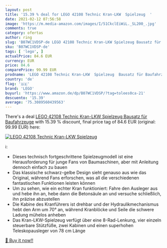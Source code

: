 ```yaml
---
layout: post
title: '15.39 % deal for LEGO 42108 Technic Kran-LKW  Spielzeug  '
date: 2021-02-12 07:56:58
image: 'https://m.media-amazon.com/images/I/51CkclEiWiL._SL200_.jpg'
comments: true
category: ofertas
author: ring
slug: 'B07WC1VDSP-de LEGO 42108 Technic Kran-LKW Spielzeug Bausatz für...'
sku: 'B07WC1VDSP-de'
tags: [ 'lego', ]
actualPrice: 84.6 EUR
currency: EUR
price: 84.6
comparePrice: 99.99 EUR
prodname: 'LEGO 42108 Technic Kran-LKW  Spielzeug  Bausatz für Baufahrzeuge'
country: 'de'
flag: '🇩🇪'
brand: 'LEGO'
buyurl: 'https://www.amazon.de/dp/B07WC1VDSP/?tag=tolees0ca-21'
descuento: '15.39'
average: '75.3089560439563'
---
```


There's a deal [LEGO 42108 Technic Kran-LKW  Spielzeug  Bausatz für Baufahrzeuge](https://www.amazon.de/dp/B07WC1VDSP/?tag=tolees0ca-21)  with  15.39 % discount, final price tag of  84.6 EUR (original: 99.99 EUR) here:

[![LEGO 42108 Technic Kran-LKW  Spielzeug  ](https://m.media-amazon.com/images/I/51CkclEiWiL._SL200_.jpg)](https://www.amazon.de/dp/B07WC1VDSP/?tag=tolees0ca-21)

ℹ️:

- Dieses technisch fortgeschrittene Spielzeugmodell ist eine Herausforderung für junge Fans von Baumaschinen, aber mit Anleitung dennoch einfach zu bauen
- Das klassische schwarz-gelbe Design sieht genauso aus wie das Original, während Fans erforschen, was all die verschiedenen fantastischen Funktionen leisten können
- Um zu sehen, wie ein echter Kran funktioniert: Fahre den Ausleger aus und hebe ihn an, hebe dann die Betonsäule an und versuche schließlich, ihn präzise abzustellen
- Die Kabine des Kranführers ist drehbar und der Hydraulikmechanismus hebt den Arm um 70° an, während Kranblöcke und Seile die schwere Ladung mühelos anheben
- Das Kran-LKW-Spielzeug verfügt über eine 8-Rad-Lenkung, vier einzeln steuerbare Stützfüße, zwei Kabinen und einen superhohen Teleskopausleger von 78 cm Länge

[🛒 Buy it now!!](https://www.amazon.de/dp/B07WC1VDSP/?tag=tolees0ca-21)
